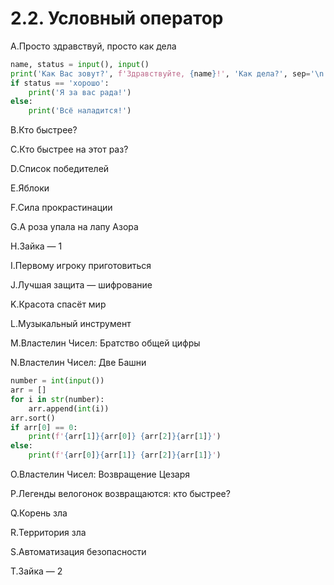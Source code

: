 # 2.2. Условный оператор

A.Просто здравствуй, просто как дела
```python
name, status = input(), input()
print('Как Вас зовут?', f'Здравствуйте, {name}!', 'Как дела?', sep='\n')
if status == 'хорошо':
    print('Я за вас рада!')
else:
    print('Всё наладится!')
```

B.Кто быстрее?


C.Кто быстрее на этот раз?


D.Список победителей


E.Яблоки


F.Сила прокрастинации


G.А роза упала на лапу Азора


H.Зайка — 1


I.Первому игроку приготовиться


J.Лучшая защита — шифрование


K.Красота спасёт мир


L.Музыкальный инструмент


M.Властелин Чисел: Братство общей цифры


N.Властелин Чисел: Две Башни
```python
number = int(input())
arr = []
for i in str(number):
    arr.append(int(i))
arr.sort()
if arr[0] == 0:
    print(f'{arr[1]}{arr[0]} {arr[2]}{arr[1]}')
else:
    print(f'{arr[0]}{arr[1]} {arr[2]}{arr[1]}')
```
O.Властелин Чисел: Возвращение Цезаря


P.Легенды велогонок возвращаются: кто быстрее?


Q.Корень зла


R.Территория зла


S.Автоматизация безопасности


T.Зайка — 2
